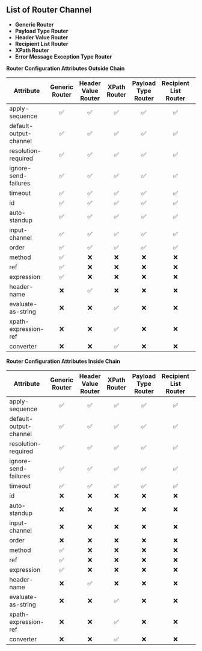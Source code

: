 ## List of Router Channel
* **Generic Router**
* **Payload Type Router**
* **Header Value Router**
* **Recipient List Router**
* **XPath Router**
* **Error Message Exception Type Router**

**Router Configuration Attributes Outside Chain**

| Attribute | Generic <br> Router | Header Value <br> Router | XPath <br> Router | Payload Type <br> Router | Recipient List <br>Router | Exception Type <br> Router |
| --- | :---: | :---: | :---: | :---: | :---: | :---: |
| apply-sequence | :white_check_mark: | :white_check_mark: | :white_check_mark: | :white_check_mark: | :white_check_mark: | :white_check_mark: | 
| default-output-channel | :white_check_mark: | :white_check_mark: | :white_check_mark: | :white_check_mark: | :white_check_mark: | :white_check_mark: | 
| resolution-required | :white_check_mark: | :white_check_mark: | :white_check_mark: | :white_check_mark: | :white_check_mark: | :white_check_mark: | 
| ignore-send-failures | :white_check_mark: | :white_check_mark: | :white_check_mark: | :white_check_mark: | :white_check_mark: | :white_check_mark: | 
| timeout | :white_check_mark: | :white_check_mark: | :white_check_mark: | :white_check_mark: | :white_check_mark: | :white_check_mark: | 
| id | :white_check_mark: | :white_check_mark: | :white_check_mark: | :white_check_mark: | :white_check_mark: | :white_check_mark: | 
| auto-standup | :white_check_mark: | :white_check_mark: | :white_check_mark: | :white_check_mark: | :white_check_mark: | :white_check_mark: | 
| input-channel | :white_check_mark: | :white_check_mark: | :white_check_mark: | :white_check_mark: | :white_check_mark: | :white_check_mark: | 
| order | :white_check_mark: | :white_check_mark: | :white_check_mark: | :white_check_mark: | :white_check_mark: | :white_check_mark: | 
| method | :white_check_mark: | :x: | :x: | :x: | :x: | :x: | 
| ref | :white_check_mark: | :x: | :x: | :x: | :x: | :x: | 
| expression | :white_check_mark: | :x: | :x: | :x: | :x: | :x: | 
| header-name | :x: | :white_check_mark: | :x: | :x: | :x: | :x: | 
| evaluate-as-string | :x: | :x: | :white_check_mark: | :x: | :x: | :x: | 
| xpath-expression-ref | :x: | :x: | :white_check_mark: | :x: | :x: | :x: | 
| converter | :x: | :x: | :white_check_mark: | :x: | :x: | :x: | 


**Router Configuration Attributes Inside Chain**

| Attribute | Generic <br> Router | Header Value <br> Router | XPath <br> Router | Payload Type <br> Router | Recipient List <br>Router | Exception Type <br> Router |
| --- | :---: | :---: | :---: | :---: | :---: | :---: |
| apply-sequence | :white_check_mark: | :white_check_mark: | :white_check_mark: | :white_check_mark: | :white_check_mark: | :white_check_mark: | 
| default-output-channel | :white_check_mark: | :white_check_mark: | :white_check_mark: | :white_check_mark: | :white_check_mark: | :white_check_mark: | 
| resolution-required | :white_check_mark: | :white_check_mark: | :white_check_mark: | :white_check_mark: | :white_check_mark: | :white_check_mark: | 
| ignore-send-failures | :white_check_mark: | :white_check_mark: | :white_check_mark: | :white_check_mark: | :white_check_mark: | :white_check_mark: | 
| timeout | :white_check_mark: | :white_check_mark: | :white_check_mark: | :white_check_mark: | :white_check_mark: | :white_check_mark: | 
| id | :x: | :x: | :x: | :x: | :x: | :x: | 
| auto-standup | :x: | :x: | :x: | :x: | :x: | :x: | 
| input-channel | :x: | :x: | :x: | :x: | :x: | :x: | 
| order | :x: | :x: | :x: | :x: | :x: | :x: | 
| method | :white_check_mark: | :x: | :x: | :x: | :x: | :x: | 
| ref | :white_check_mark: | :x: | :x: | :x: | :x: | :x: | 
| expression | :white_check_mark: | :x: | :x: | :x: | :x: | :x: | 
| header-name | :x: | :white_check_mark: | :x: | :x: | :x: | :x: | 
| evaluate-as-string | :x: | :x: | :white_check_mark: | :x: | :x: | :x: | 
| xpath-expression-ref | :x: | :x: | :white_check_mark: | :x: | :x: | :x: | 
| converter | :x: | :x: | :white_check_mark: | :x: | :x: | :x: | 


